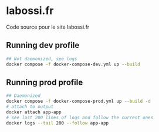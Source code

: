 # labossi.fr

Code source pour le site labossi.fr

## Running dev profile

```bash
## Not daemonized, see logs
docker compose -f docker-compose-dev.yml up --build 
```

## Running prod profile

```bash
## Daemonized
docker compose -f docker-compose-prod.yml up --build -d
# attach to output
docker attach app-app
# see last 200 lines of logs and follow the current ones
docker logs --tail 200 --follow app-app
```

